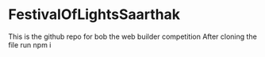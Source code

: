 # FestivalOfLightsSaarthak
This is the github repo for bob the web builder competition
After cloning the file run npm i
